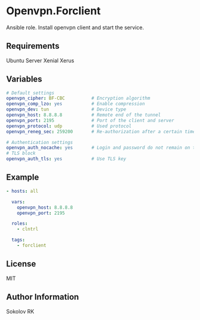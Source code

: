 Openvpn.Forclient
=================

Ansible role. Install openvpn client and start the service.

Requirements
------------

Ubuntu Server Xenial Xerus

Variables
---------

```yaml
# Default settings
openvpn_cipher: BF-CBC          # Encryption algorithm
openvpn_comp_lzo: yes           # Enable compression
openvpn_dev: tun                # Device type
openvpn_host: 8.8.8.8           # Remote end of the tunnel
openvpn_port: 2195              # Port of the client and server
openvpn_protocol: udp           # Used protocol
openvpn_reneg_sec: 259200       # Re-authorization after a certain time

# Authentication settings
openvpn_auth_nocache: yes       # Login and password do not remain on the client side
# TLS block
openvpn_auth_tls: yes           # Use TLS key

```

Example
-------

```yaml
- hosts: all

  vars:
    openvpn_host: 8.8.8.8
    openvpn_port: 2195

  roles:
    - clntrl

  tags:
    - forclient
```

License
-------

MIT

Author Information
------------------

Sokolov RK
